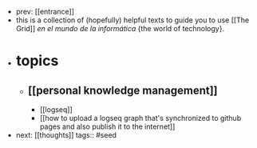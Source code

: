 - prev: [[entrance]]
- this is a collection of (hopefully) helpful texts to guide you to use [[The Grid]] *en el mundo de la informática* {the world of technology}.
- # topics
	- ## [[personal knowledge management]]
		- [[logseq]]
		- [[how to upload a logseq graph that's synchronized to github pages and also publish it to the internet]]
- next: [[thoughts]]
tags:: #seed
